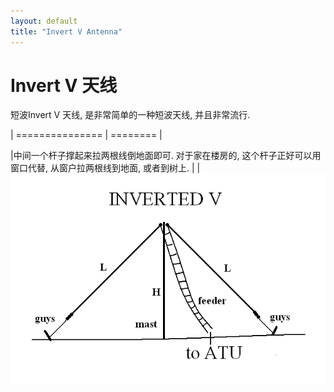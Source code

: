 ```yaml
---
layout: default
title: "Invert V Antenna"
---
```




# Invert V 天线

短波Invert V 天线, 是非常简单的一种短波天线, 并且非常流行. 



| =============== | ======== |

|中间一个杆子撑起来拉两根线倒地面即可. 对于家在楼房的, 这个杆子正好可以用窗口代替, 从窗户拉两根线到地面, 或者到树上. | <img src="/images/invertedv.gif" align="right">|

